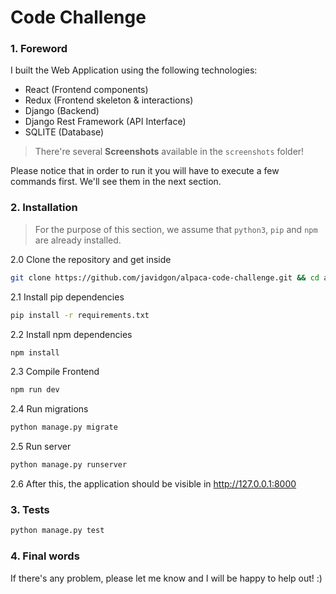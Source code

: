 # Code Challenge

### 1. Foreword

I built the Web Application using the following technologies:
* React (Frontend components)
* Redux (Frontend skeleton & interactions)
* Django (Backend)
* Django Rest Framework (API Interface)
* SQLITE (Database)

> There're several **Screenshots** available in the `screenshots` folder!

Please notice that in order to run it you will have to execute a few commands first. We'll see them in the
next section.


### 2. Installation

> For the purpose of this section, we assume that `python3`, `pip` and `npm` are already installed.

2.0 Clone the repository and get inside
```bash
git clone https://github.com/javidgon/alpaca-code-challenge.git && cd alpaca-code-challenge
```

2.1 Install pip dependencies
```bash
pip install -r requirements.txt
```

2.2 Install npm dependencies
```bash
npm install
```

2.3 Compile Frontend
```bash
npm run dev
```

2.4 Run migrations
```bash
python manage.py migrate
```

2.5 Run server
```bash
python manage.py runserver
```

2.6 After this, the application should be visible in http://127.0.0.1:8000

### 3. Tests

```python
python manage.py test
```

### 4. Final words

If there's any problem, please let me know and I will be happy to help out! :)